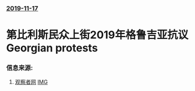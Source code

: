 ### [2019-11-17](/news/2019/11/17/index.md)

##### 
#  第比利斯民众上街2019年格鲁吉亚抗议 Georgian protests 




### 信息来源:

1. [观察者网](https://news.sina.com.cn/w/2019-11-19/doc-iihnzhfz0366660.shtml) [IMG](http://n.sinaimg.cn/translate/194/w580h414/20191119/f924-iipztff3076132.jpg)
